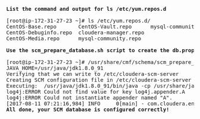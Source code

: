 
<pre>

<b>List the command and output for ls /etc/yum.repos.d</b>

[root@ip-172-31-27-23 ~]# ls /etc/yum.repos.d/
CentOS-Base.repo       CentOS-Vault.repo      mysql-community-source.repo
CentOS-Debuginfo.repo  cloudera-manager.repo
CentOS-Media.repo      mysql-community.repo

<b>Use the scm_prepare_database.sh script to create the db.properties file</b>

[root@ip-172-31-27-23 ~]# /usr/share/cmf/schema/scm_prepare_database.sh -h ip-172-31-21-134 --scm-host ip-172-31-27-23 mysql scm scm T3mp0r@l
JAVA_HOME=/usr/java/jdk1.8.0_91
Verifying that we can write to /etc/cloudera-scm-server
Creating SCM configuration file in /etc/cloudera-scm-server
Executing:  /usr/java/jdk1.8.0_91/bin/java -cp /usr/share/java/mysql-connector-java.jar:/usr/share/java/oracle-connector-java.jar:/usr/share/cmf/schema/../lib/* com.cloudera.enterprise.dbutil.DbCommandExecutor /etc/cloudera-scm-server/db.properties com.cloudera.cmf.db.
log4j:ERROR Could not find value for key log4j.appender.A
log4j:ERROR Could not instantiate appender named "A".
[2017-08-11 07:21:16,984] INFO     0[main] - com.cloudera.enterprise.dbutil.DbCommandExecutor.testDbConnection(DbCommandExecutor.java) - Successfully connected to database.
<b>All done, your SCM database is configured correctly!</b>


</pre>
